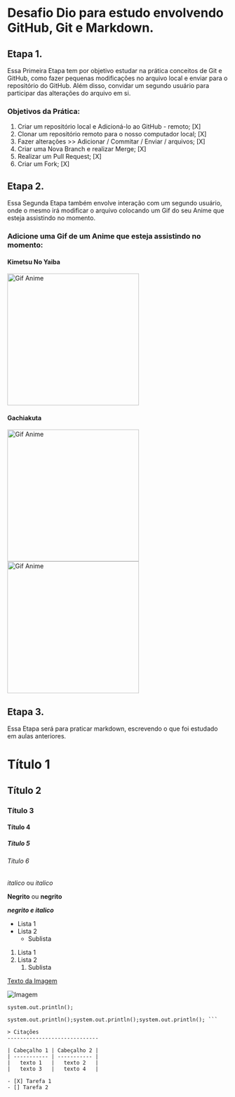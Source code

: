 # Desafio Dio para estudo envolvendo GitHub, Git e Markdown.


## Etapa 1.
 Essa Primeira Etapa tem por objetivo estudar na prática conceitos de Git e GitHub, como fazer pequenas modificações no arquivo local e enviar para o repositório do GitHub.
 Além disso, convidar um segundo usuário para participar das alterações do arquivo em si.

### Objetivos da Prática:

1. Criar um repositório local e Adicioná-lo ao GitHub - remoto; [X]
2. Clonar um repositório remoto para o nosso computador local; [X]
3. Fazer alterações >> Adicionar / Commitar / Enviar / arquivos; [X]
4. Criar uma Nova Branch e realizar Merge; [X]
5. Realizar um Pull Request; [X]
6. Criar um Fork; [X]



## Etapa 2.
Essa Segunda Etapa também envolve interação com um segundo usuário, onde o mesmo irá modificar o arquivo colocando um Gif do seu Anime que esteja assistindo no momento.

### Adicione uma Gif de um Anime que esteja assistindo no momento: 


#### Kimetsu No Yaiba

<img src="https://i.pinimg.com/originals/24/f7/3e/24f73e0b038401d2324062eec4385046.gif" alt="Gif Anime" width="300px"/>


#### Gachiakuta

<img src="https://64.media.tumblr.com/9478f4d9aa0e2c79868ca860f59f71dc/eecc3c3d1003c47c-90/s540x810/c543a382b5be76809a9d9e95f077f0ae14bd0a4c.gif" alt="Gif Anime" width="300px"/> 

<img src="https://media.tenor.com/WdsHzXaX3XIAAAAM/gachiakuta-gachiakuta-rudo.gif" alt="Gif Anime" width="300px"/> 









## Etapa 3. 
Essa Etapa será para praticar markdown, escrevendo o que foi estudado em aulas anteriores.

# Título 1
## Título 2
### Título 3
#### Título 4
##### Título 5
###### Título 6

<!-- Cabeçalhos -->

*italico* ou _italico_

**Negrito** ou __negrito__

___negrito e italico___

- Lista 1
- Lista 2
  - Sublista

1. Lista 1
2. Lista 2
   1. Sublista

[Texto da Imagem](https://img.odcdn.com.br/wp-content/uploads/2024/10/imagem_2024-10-28_115513214-1920x1080.png) 

![Imagem](https://img.odcdn.com.br/wp-content/uploads/2024/10/imagem_2024-10-28_115513214-1920x1080.png)

`system.out.println();`

```system.out.println();system.out.println();system.out.println();
system.out.println();system.out.println();system.out.println(); ```

> Citações
-----------------------------

| Cabeçalho 1 | Cabeçalho 2 |
| ----------- | ----------- |
|   texto 1   |   texto 2   |
|   texto 3   |   texto 4   |

- [X] Tarefa 1 
- [] Tarefa 2